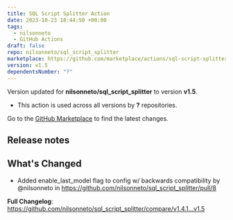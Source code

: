 ```yaml
---
title: SQL Script Splitter Action
date: 2023-10-23 18:44:50 +00:00
tags:
  - nilsonneto
  - GitHub Actions
draft: false
repo: nilsonneto/sql_script_splitter
marketplace: https://github.com/marketplace/actions/sql-script-splitter-action
version: v1.5
dependentsNumber: "?"
---
```



Version updated for **nilsonneto/sql_script_splitter** to version **v1.5**.
- This action is used across all versions by **?** repositories.

Go to the [GitHub Marketplace](https://github.com/marketplace/actions/sql-script-splitter-action) to find the latest changes.

## Release notes

## What's Changed
* Added enable_last_model flag to config w/ backwards compatibility by @nilsonneto in https://github.com/nilsonneto/sql_script_splitter/pull/8


**Full Changelog**: https://github.com/nilsonneto/sql_script_splitter/compare/v1.4.1...v1.5
